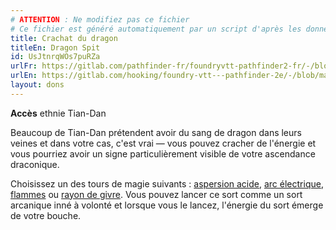 ```yaml
---
# ATTENTION : Ne modifiez pas ce fichier
# Ce fichier est généré automatiquement par un script d'après les données du module Foundry VTT officiel et de sa traduction
title: Crachat du dragon
titleEn: Dragon Spit
id: UsJtnrqWOs7puRZa
urlFr: https://gitlab.com/pathfinder-fr/foundryvtt-pathfinder2-fr/-/blob/master/data/feats/UsJtnrqWOs7puRZa.htm
urlEn: https://gitlab.com/hooking/foundry-vtt---pathfinder-2e/-/blob/master/packs/data/feats.db/dragon-spit.json
layout: dons
---
```

**Accès** ethnie Tian-Dan

Beaucoup de Tian-Dan prétendent avoir du sang de dragon dans leurs veines et dans votre cas, c'est vrai — vous pouvez cracher de l'énergie et vous pourriez avoir un signe particulièrement visible de votre ascendance draconique.

Choisissez un des tours de  magie suivants : [aspersion acide](../sorts/aspersion-d'acide.md), [arc électrique](../sorts/arc-électrique.md), [flammes](../sorts/flammes.md) ou [rayon de givre](../sorts/rayon-de-givre.md). Vous pouvez lancer ce sort comme un sort arcanique inné à volonté et lorsque vous le lancez, l'énergie du sort émerge de votre bouche.
